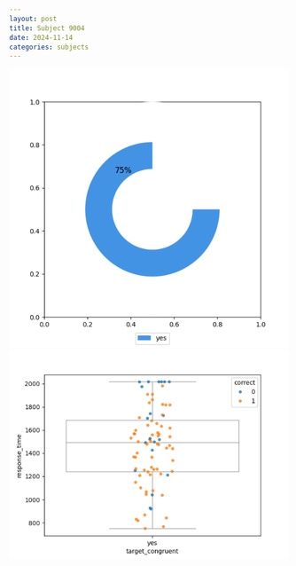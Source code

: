 ```yaml
---
layout: post
title: Subject 9004
date: 2024-11-14
categories: subjects
---
```


![](data/9004/run-15/9004_accuracy_target_congruence.png)
![](data/9004/run-15/9004_rt_congruence.png)
